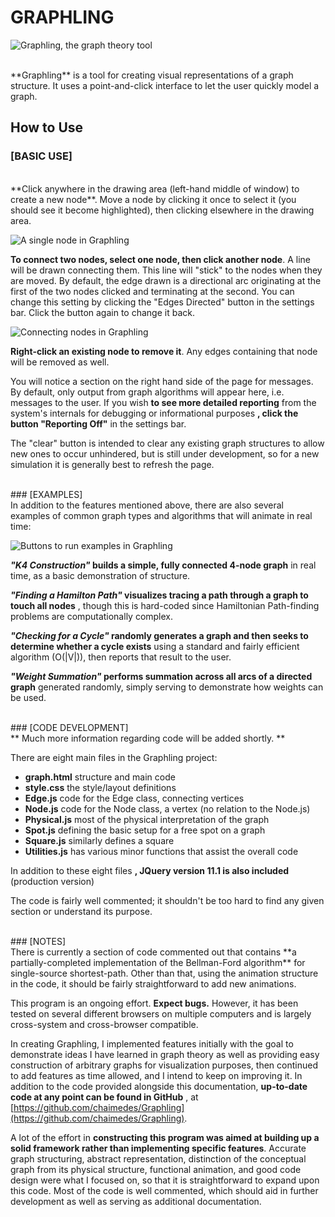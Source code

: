 GRAPHLING
=========

![Graphling, the graph theory tool](http://mberlove.com/openshare/graphling-demo.jpg)

<br />
**Graphling** is a tool for creating visual representations of a graph structure. It uses a point-and-click interface to let the user quickly model a graph.


How to Use
----------

### [BASIC USE]
<br />
**Click anywhere in the drawing area (left-hand middle of window) to create a new node**. Move a node by clicking it once to select it (you should see it become highlighted), then clicking elsewhere in the drawing area.

 ![A single node in Graphling](http://mberlove.com/openshare/graphling-node.jpg)

**To connect two nodes, select one node, then click another node**. A line will be drawn connecting them. This line will "stick" to the nodes when they are moved. By default, the edge drawn is a directional arc originating at the first of the two nodes clicked and terminating at the second. You can change this setting by clicking the "Edges Directed" button in the settings bar. Click the button again to change it back.

 ![Connecting nodes in Graphling](http://mberlove.com/openshare/graphling-nodes.jpg)

**Right-click an existing node to remove it**. Any edges containing that node will be removed as well.

You will notice a section on the right hand side of the page for messages. By default, only output from graph algorithms will appear here, i.e. messages to the user. If you wish **to see more detailed reporting** from the system's internals for debugging or informational purposes **, click the button "Reporting Off"** in the settings bar.

The "clear" button is intended to clear any existing graph structures to allow new ones to occur unhindered, but is still under development, so for a new simulation it is generally best to refresh the page.


<br />
### [EXAMPLES]
<br />
In addition to the features mentioned above, there are also several examples of common graph types and algorithms that will animate in real time:

 ![Buttons to run examples in Graphling](http://mberlove.com/openshare/graphling-examples.jpg)

__*"K4 Construction"* builds a simple, fully connected 4-node graph__ in real time, as a basic demonstration of structure.

__*"Finding a Hamilton Path"* visualizes tracing a path through a graph to touch all nodes__ , though this is hard-coded since Hamiltonian Path-finding problems are computationally complex.

__*"Checking for a Cycle"* randomly generates a graph and then seeks to determine whether a cycle exists__ using a standard and fairly efficient algorithm (O(|V|)), then reports that result to the user.

__*"Weight Summation"* performs summation across all arcs of a directed graph__ generated randomly, simply serving to demonstrate how weights can be used.

<br />
### [CODE DEVELOPMENT]
<br />
** Much more information regarding code will be added shortly. **

There are eight main files in the Graphling project:

- **graph.html**  structure and main code
- **style.css** the style/layout definitions
- **Edge.js** code for the Edge class, connecting vertices
- **Node.js**  code for the Node class, a vertex (no relation to the Node.js)
- **Physical.js** most of the physical interpretation of the graph
- **Spot.js**  defining the basic setup for a free spot on a graph
- **Square.js**  similarly defines a square
- **Utilities.js**  has various minor functions that assist the overall code

In addition to these eight files **, JQuery version 11.1 is also included** (production version)

The code is fairly well commented; it shouldn't be too hard to find any given section or understand its purpose.

<br />
### [NOTES]
<br />
There is currently a section of code commented out that contains **a partially-completed implementation of the Bellman-Ford algorithm** for single-source shortest-path. Other than that, using the animation structure in the code, it should be fairly straightforward to add new animations.

This program is an ongoing effort. **Expect bugs.** However, it has been tested on several different browsers on multiple computers and is largely cross-system and cross-browser compatible.

In creating Graphling, I implemented features initially with the goal to demonstrate ideas I have learned in graph theory as well as providing easy construction of arbitrary graphs for visualization purposes, then continued to add features as time allowed, and I intend to keep on improving it. In addition to the code provided alongside this documentation, **up-to-date code at any point can be found in GitHub** , at [https://github.com/chaimedes/Graphling](https://github.com/chaimedes/Graphling).

A lot of the effort in **constructing this program was aimed at building up a solid framework rather than implementing specific features**. Accurate graph structuring, abstract representation, distinction of the conceptual graph from its physical structure, functional animation, and good code design were what I focused on, so that it is straightforward to expand upon this code. Most of the code is well commented, which should aid in further development as well as serving as additional documentation.

